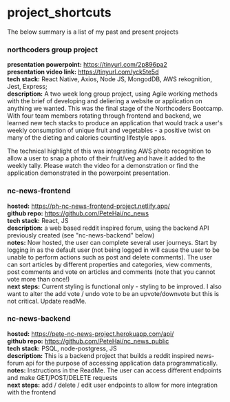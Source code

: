 # project_shortcuts

The below summary is a list of my past and present projects

### northcoders group project

**presentation powerpoint:** https://tinyurl.com/2p896pa2  
**presentation video link:** https://tinyurl.com/yck5te5d   
**tech stack:** React Native, Axios, Node JS, MongodDB, AWS rekognition, Jest, Express;  
**description:** A two week long group project, using Agile working methods with the brief of developing and deliering a website or application on anything we wanted.  This was the final stage of the Northcoders Bootcamp.  With four team members rotating through frontend and backend, we learned new tech stacks to produce an application that would track a user's weekly consumption of unique fruit and vegetables - a positive twist on many of the dieting and calories counting lifestyle apps.  
  
The technical highlight of this was integrating AWS photo recognition to allow a user to snap a photo of their fruit/veg and have it added to the weekly tally.  Please watch the video for a demonstration or find the application demonstrated in the powerpoint presentation.


### nc-news-frontend

**hosted:** https://ph-nc-news-frontend-project.netlify.app/  
**github repo:** https://github.com/PeteHai/nc_news  
**tech stack:** React, JS  
**description:** a web based reddit inspired forum, using the backend API previously created (see "nc-news-backend" below)  
**notes:** Now hosted, the user can complete several user journeys.  Start by logging in as the default user (not being logged in will cause the user to be unable to perform actions such as post and delete comments).  The user can sort articles by different properties and categories, view comments, post comments and vote on articles and comments (note that you cannot vote more than once!)  
**next steps:** Current styling is functional only - styling to be improved.  I also want to alter the add vote / undo vote to be an upvote/downvote but this is not critical.  Update readMe.

### nc-news-backend

**hosted:** https://pete-nc-news-project.herokuapp.com/api/  
**github repo:** https://github.com/PeteHai/nc_news_public  
**tech stack:**  PSQL, node-postgress, JS  
**description:**  This is a backend project that builds a reddit inspired news-forum api for the purpose of accessing application data programmatically.  
**notes:**   Instructions in the ReadMe.  The user can access different endpoints and make GET/POST/DELETE requests  
**next steps:** add / delete / edit user endpoints to allow for more integration with the frontend

